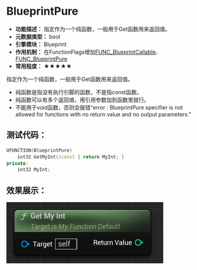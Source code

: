 # BlueprintPure

- **功能描述：** 指定作为一个纯函数，一般用于Get函数用来返回值。
- **元数据类型：** bool
- **引擎模块：** Blueprint
- **作用机制：** 在FunctionFlags增加[FUNC_BlueprintCallable](#Flags_EFunctionFlags_FUNC_BlueprintCallable)、[FUNC_BlueprintPure](#Flags_EFunctionFlags_FUNC_BlueprintPure)
- **常用程度：** ★★★★★

指定作为一个纯函数，一般用于Get函数用来返回值。

- 纯函数是指没有执行引脚的函数，不是指const函数。
- 纯函数可以有多个返回值，用引用参数加到函数里就行。
- 不能用于void函数，否则会报错“error : BlueprintPure specifier is not allowed for functions with no return value and no output parameters.”

## 测试代码：

```cpp
UFUNCTION(BlueprintPure)
	int32 GetMyInt()const { return MyInt; }
private:
	int32 MyInt;
```

## 效果展示：

![Untitled](Specifier_UFUNCTION_Blueprint_BlueprintPure_Untitled.png)